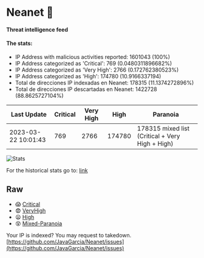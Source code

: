 # Neanet :hocho:
#### Threat intelligence feed
#### The stats:

- IP Address with malicious activities reported: 1601043 (100%)
- IP Address categorized as 'Critical':  769 (0.0480311896682%)
- IP Address categorized as 'Very High':  2766 (0.172762380523%)
- IP Address categorized as 'High':  174780 (10.9166337194)
- Total de direcciones IP indexadas en Neanet:  178315 (11.1374272896%)
- Total de direcciones IP descartadas en Neanet:  1422728 (88.8625727104%)

| Last Update | Critical | Very High | High | Paranoia |
| --- | --- | --- | --- | --- |
| 2023-03-22 10:01:43 | 769 | 2766 | 174780 | 178315 mixed list (Critical + Very High + High)|

![Stats](https://docs.google.com/spreadsheets/d/e/2PACX-1vSnaNMIXVabIpDJjufMlzH7poXnshF3mgd8Is1g9ytUEzVsP5my4Trn8f-xkoLLQ38xpL3HtmUexLo6/pubchart?oid=501124687&format=image)

For the historical stats go to: [link](/stats.csv)
## Raw
- :scream: [Critical](https://raw.githubusercontent.com/JavaGarcia/Neanet/master/blacklists/neanet_critical.txt)
- :fearful: [VeryHigh](https://raw.githubusercontent.com/JavaGarcia/Neanet/master/blacklists/neanet_veryHigh.txtt)
- :frowning: [High](https://raw.githubusercontent.com/JavaGarcia/Neanet/master/blacklists/neanet_high.txt)
- :dizzy_face: [Mixed-Paranoia](https://raw.githubusercontent.com/JavaGarcia/Neanet/master/blacklists/neanet_all.txt)


Your IP is indexed? You may request to takedown. [https://github.com/JavaGarcia/Neanet/issues](https://github.com/JavaGarcia/Neanet/issues)























































































































































































































































































































































































































































































































































































































































































































































































































































































































































































































































































































































































































































































































































































































































































































































































































































































































































































































































































































































































































































































































































































































































































































































































































































































































































































































































































































































































































































































































































































































































































































































































































































































































































































































































































































































































































































































































































































































































































































































































































































































































































































































































































































































































































































































































































































































































































































































































































































































































































































































































































































































































































































































































































































































































































































































































































































































































































































































































































































































































































































































































































































































































































































































































































































































































































































































































































































































































































































































































































































































































































































































































































































































































































































































































































































































































































































































































































































































































































































































































































































































































































































































































































































































































































































































































































































































































































































































































































































































































































































































































































































































































































































































































































































































































































































































































































































































































































































































































































































































































































































































































































































































































